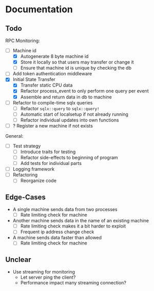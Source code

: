 # Documentation

## Todo

RPC Monitoring:

- [ ] Machine id
  - [x] Autogenerate 8 byte machine id
  - [x] Store it locally so that users may transfer or change it
  - [ ] Ensure that machine id is unique by checking the db
- [ ] Add token authentication middleware
- [X] Initial State Transfer
  - [x] Transfer static CPU data
  - [x] Refactor process_event to only perform one query per event
  - [X] Assemble and return data in db to machine
- [ ] Refactor to compile-time sqlx queries
  - [ ] Refactor `sqlx::query` to `sqlx::query!`
  - [ ] Automatic start of localsetup if not already running
  - [ ] Refactor individual updates into own functions
- [ ] ? Register a new machine if not exists

General:

- [ ] Test strategy
  - [ ] Introduce traits for testing
  - [ ] Refactor side-effects to beginning of program
  - [ ] Add tests for individual parts
- [ ] Logging framework
- [ ] Refactoring
  - [ ] Reorganize code

## Edge-Cases

- A single machine sends data from two processes
  - [ ] Rate limiting check for machine
- Another machine sends data in the name of an existing machine
  - [ ] Rate limiting check makes it a bit harder to exploit
  - [ ] Frequent ip address change check
- A machine sends data faster than allowed
  - [ ] Rate limiting check for machine

## Unclear

- Use streaming for monitoring
  - Let server ping the client?
  - Performance impact many streaming connection?
